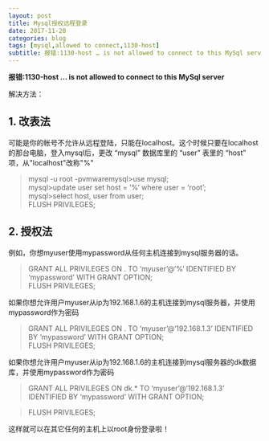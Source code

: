 ```yaml
---
layout: post
title: Mysql授权远程登录
date: 2017-11-20
categories: blog
tags: [mysql,allowed to connect,1130-host]
subtitle: 报错:1130-host … is not allowed to connect to this MySql server
---
```



**报错:1130-host … is not allowed to connect to this MySql server**

解决方法：

## 1. 改表法 ##

可能是你的帐号不允许从远程登陆，只能在localhost。这个时候只要在localhost的那台电脑，登入mysql后，更改 “mysql” 数据库里的 “user” 表里的 “host” 项，从"localhost"改称"%"

> mysql -u root -pvmwaremysql>use mysql;    
> mysql>update user set host = ‘%’ where user = ‘root’;   
> mysql>select host, user from user;   
> FLUSH PRIVILEGES;

## 2. 授权法 ##

例如，你想myuser使用mypassword从任何主机连接到mysql服务器的话。

>GRANT ALL PRIVILEGES ON . TO ‘myuser’@‘%’ IDENTIFIED BY ‘mypassword’ WITH GRANT OPTION;   
>FLUSH PRIVILEGES;

如果你想允许用户myuser从ip为192.168.1.6的主机连接到mysql服务器，并使用mypassword作为密码

>GRANT ALL PRIVILEGES ON . TO ‘myuser’@‘192.168.1.3’ IDENTIFIED BY ‘mypassword’ WITH GRANT OPTION;   
>FLUSH PRIVILEGES;

如果你想允许用户myuser从ip为192.168.1.6的主机连接到mysql服务器的dk数据库，并使用mypassword作为密码



> GRANT ALL PRIVILEGES ON dk.* TO ‘myuser’@‘192.168.1.3’ IDENTIFIED BY ‘mypassword’ WITH GRANT 
OPTION;   


> FLUSH PRIVILEGES;

这样就可以在其它任何的主机上以root身份登录啦！